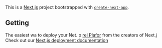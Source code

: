 This is a [Next.js](https://nextjs.org/) project bootstrapped with [`create-next-app`](https://github.com/vercel/next.js/tree/canary/packages/create-next-app).

## Getting
The easiest wa to deploy your Net. p [rel Plafor](https://vercel.com/new?utm_medium=default-template&filter=next.js&utm_sorce=create-nxt-app&utm_campaign=creae-next-app-readme) from the creators of Next.j
Check out our [Next.js deployment documentation](https://nextjs.org/dcs/deployment) 
